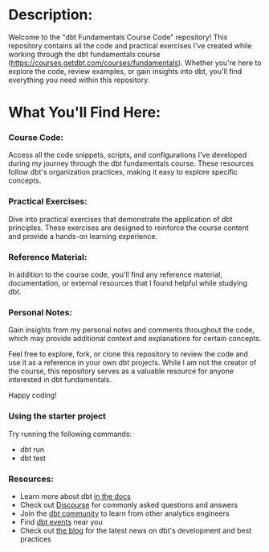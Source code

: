 # Description:

Welcome to the "dbt Fundamentals Course Code" repository! This repository contains all the code and practical exercises I've created while working through the dbt fundamentals course (https://courses.getdbt.com/courses/fundamentals). Whether you're here to explore the code, review examples, or gain insights into dbt, you'll find everything you need within this repository.

# What You'll Find Here:

### Course Code: 
Access all the code snippets, scripts, and configurations I've developed during my journey through the dbt fundamentals course. These resources follow dbt's organization practices, making it easy to explore specific concepts.
### Practical Exercises: 
Dive into practical exercises that demonstrate the application of dbt principles. These exercises are designed to reinforce the course content and provide a hands-on learning experience.
### Reference Material: 
In addition to the course code, you'll find any reference material, documentation, or external resources that I found helpful while studying dbt.
### Personal Notes: 
Gain insights from my personal notes and comments throughout the code, which may provide additional context and explanations for certain concepts.

Feel free to explore, fork, or clone this repository to review the code and use it as a reference in your own dbt projects. While I am not the creator of the course, this repository serves as a valuable resource for anyone interested in dbt fundamentals.

Happy coding!

### Using the starter project

Try running the following commands:
- dbt run
- dbt test


### Resources:
- Learn more about dbt [in the docs](https://docs.getdbt.com/docs/introduction)
- Check out [Discourse](https://discourse.getdbt.com/) for commonly asked questions and answers
- Join the [dbt community](http://community.getbdt.com/) to learn from other analytics engineers
- Find [dbt events](https://events.getdbt.com) near you
- Check out [the blog](https://blog.getdbt.com/) for the latest news on dbt's development and best practices

